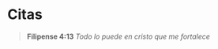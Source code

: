 <!-- Autor: Daniel Benjamin Perez Morales -->
<!-- GitHub: https://github.com/DanielPerezMoralesDev13 -->
<!-- Correo electrónico: danielperezdev@proton.me -->

# Citas

> **Filipense 4:13** _Todo lo puede en cristo que me fortalece_

